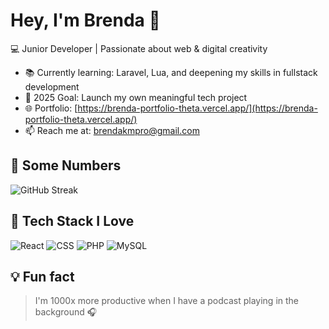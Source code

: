 # Hey, I'm Brenda 👋

💻 Junior Developer | Passionate about web & digital creativity

- 📚 Currently learning: Laravel, Lua, and deepening my skills in fullstack development  
- 🎯 2025 Goal: Launch my own meaningful tech project
- 🌐 Portfolio: [https://brenda-portfolio-theta.vercel.app/](https://brenda-portfolio-theta.vercel.app/)
- 📫 Reach me at: [brendakmpro@gmail.com](mailto:brendakmpro@gmail.com)

<!-- You can uncomment this later -->
<!-- ## 📊 GitHub Stats
![Brenda's GitHub stats](https://github-readme-stats.vercel.app/api?username=stellaqueen15&show_icons=true&theme=rose_pine) -->

## 🧮 Some Numbers
![GitHub Streak](https://streak-stats.demolab.com?user=stellaqueen15&theme=rose_pine&hide_border=true)


## 🧰 Tech Stack I Love
![React](https://img.shields.io/badge/-React-61DAFB?style=flat&logo=react)
![CSS](https://img.shields.io/badge/-CSS-1572B6?style=flat&logo=css3)
![PHP](https://img.shields.io/badge/-PHP-777BB4?style=flat&logo=php&logoColor=white)
![MySQL](https://img.shields.io/badge/-MySQL-4479A1?style=flat&logo=mysql&logoColor=white)

## 💡 Fun fact
> I'm 1000x more productive when I have a podcast playing in the background 🎧
